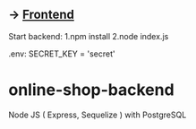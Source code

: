 ## -> [Frontend](https://github.com/hhadzic3/online-shop-frontend)

Start backend:
1.npm install
2.node index.js

.env:
SECRET_KEY = 'secret'

# online-shop-backend
Node JS ( Express, Sequelize ) with PostgreSQL
